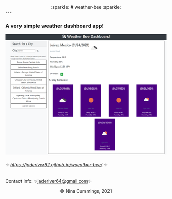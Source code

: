 <div align="center">:sparkle: 
# weather-bee
:sparkle:</div>
---


### A very simple weather dashboard app!

![screenshot of scheduler](https://github.com/jaderiver62/weather-bee/blob/main/assets/images/_C__Users_jader_Desktop_projects_weather-bee_index.html%20(1).png?raw=true)


###### :sparkles: https://jaderiver62.github.io/woeather-bee/ :sparkles:

Contact Info:
:sparkles:[jaderiver64@gmail.com](mailto:jaderiver64@gmail.com):sparkles:
<div align="center">&#169; Nina Cummings, 2021</div>
